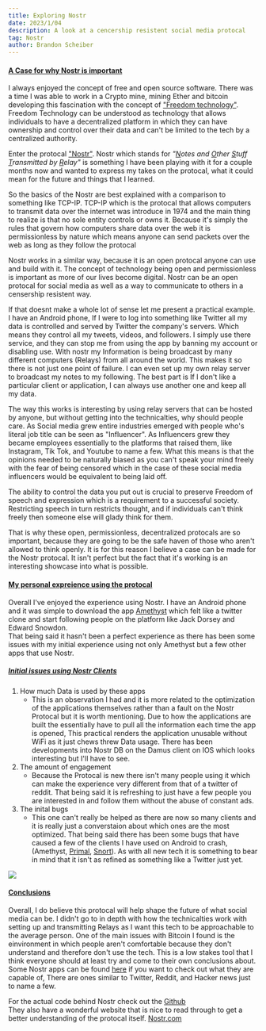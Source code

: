 ```yaml
---
title: Exploring Nostr
date: 2023/1/04
description: A look at a cencership resistent social media protocal
tag: Nostr
author: Brandon Scheiber
---
```


#### <ins>A Case for why Nostr is important</ins>
 
I always enjoyed the concept of free and open source software. There was a time I was able to work in a Crypto mine, mining Ether and bitcoin developing this fascination with the concept of ["Freedom technology"](https://eightify.app/summary/blockchain-and-cryptocurrency/bitcoin-nostr-freedom-tech-insights-from-matt-odell). Freedom Technology can be understood as technology that allows individuals to have a decentralized platform in which they can have ownership and control over their data and can't be limited to the tech by a centralized authority.    
  
Enter the protocal ["Nostr"](https://nostr.com/). Nostr which stands for _"<ins>N</ins>otes and <ins>O</ins>ther <ins>S</ins>tuff <ins>T</ins>ransmitted by <ins>R</ins>elay"_ is something I have been playing with it for a couple months now and wanted to express my takes on the protocal, what it could mean for the future and things that I learned. 

So the basics of the Nostr are best explained with a comparison to something like TCP-IP. TCP-IP which is the protocal that allows computers to transmit data over the internet was introduce in 1974 and the main thing to realize is that no sole entity controls or owns it. Because it's simply the rules that govern how computers share data over the web it is permissionless by nature which means anyone can send packets over the web as long as they follow the protocal
  
Nostr works in a similar way, because it is an open protocal anyone can use and build with it. The concept of technology being open and permissionless is important as more of our lives become digital. 
Nostr can be an open protocal for social media as well as a way to communicate to others in a censership resistent way.  

If that doesnt make a whole lot of sense let me present a practical example. I have an Android phone, If I were to log into something like Twitter all my data is controlled and served by Twitter the company's servers. Which means they control all my tweets, videos, and followers. I simply use there service, and they can stop me from using the app by banning my account or disabling use. With nostr my Information is being broadcast by many different computers (Relays) from all around the world. This makes it so there is not just one point of failure. I can even set up my own relay server to broadcast my notes to my following. The best part is If I don't like a particular client or application, I can always use another one and keep all my data.
  
The way this works is interesting by using relay servers that can be hosted by anyone, but without getting into the technicalties, why should people care. As Social media grew entire industries emerged with people who's literal job title can be seen as "Influencer". As Influencers grew they became employees essentially to the platforms that raised them, like Instagram, Tik Tok, and Youtube to name a few. What this means is that the opinions needed to be naturally biased as you can't speak your mind freely with the fear of being censored which in the case of these social media influencers would be equivalent to being laid off.  
  
The ability to control the data you put out is crucial to preserve Freedom of speech and expression which is a requirement to a successful society. Restricting speech in turn restricts thought, and if individuals can't think freely then someone else will glady think for them. 
  
   

That is why these open, permissionless, decentralized protocals are so important, because they are going to be the safe haven of those who aren't allowed to think openly. 
It is for this reason I believe a case can be made for the Nostr protocal. It isn't perfect but the fact that it's working is an interesting showcase into what is possible.    

#### <ins>My personal expreience using the protocal</ins>

Overall I've enjoyed the experience using Nostr. I have an Android phone and it was simple to download the app [Amethyst](https://www.nostrapps.com/apps/amethyst) which felt like a twitter clone and start following people on the platform like Jack Dorsey and Edward Snowdon.   
That being said it hasn't been a perfect experience as there has been some issues with my initial experience using not only Amethyst but a few other apps that use Nostr.  

##### <ins>Initial issues using Nostr Clients</ins>
1.  How much Data is used by these apps  
    - This is an observation I had and it is more related to the optimization of the applications themselves rather than a fault on the Nostr Protocal but it is worth mentioning. Due to how the applications are built the essentially have to pull all the information each time the app is opened, This practical renders the application unusable without WiFi as it just chews threw Data usage. There has been developments into Nostr DB on the Damus client on IOS which looks interesting but I'll have to see.
2. The amount of engagement
    - Because the Protocal is new there isn't many people using it which can make the experience very different from that of a twitter of reddit. That being said it is refreshing to just have a few people you are interested in and follow them without the abuse of constant ads. 
3. The inital bugs
    - This one can't really be helped as there are now so many clients and it is really just a converstaion about which ones are the most optimized. That being said there has been some bugs that have caused a few of the clients I have used on Android to crash, (Amethyst, [Primal](https://www.nostrapps.com/apps/snort), [Snort](https://www.nostrapps.com/apps/snort)). As with all new tech it is something to bear in mind that it isn't as refined as something like a Twitter just yet.
   
   
![](/images/nostr.jpg)


#### <ins>Conclusions</ins>

Overall, I do believe this protocal will help shape the future of what social media can be. I didn't go to in depth with how the technicalties work with setting up and transmitting Relays as I want this tech to be approachable to the average person. One of the main issues with Bitcoin I found is the einvironment in which people aren't comfortable because they don't understand and therefore don't use the tech. This is a low stakes tool that I think everyone should at least try and come to their own conclusions about. Some Nostr apps can be found [here](https://www.nostrapps.com/) if you want to check out what they are capable of, There are ones similar to Twitter, Reddit, and Hacker news just to name a few.   
  
For the actual code behind Nostr check out the [Github](https://github.com/nostr-protocol/nostr)  
They also have a wonderful website that is nice to read through to get a better understanding of the protocal itself.  [Nostr.com](https://nostr.com/)




